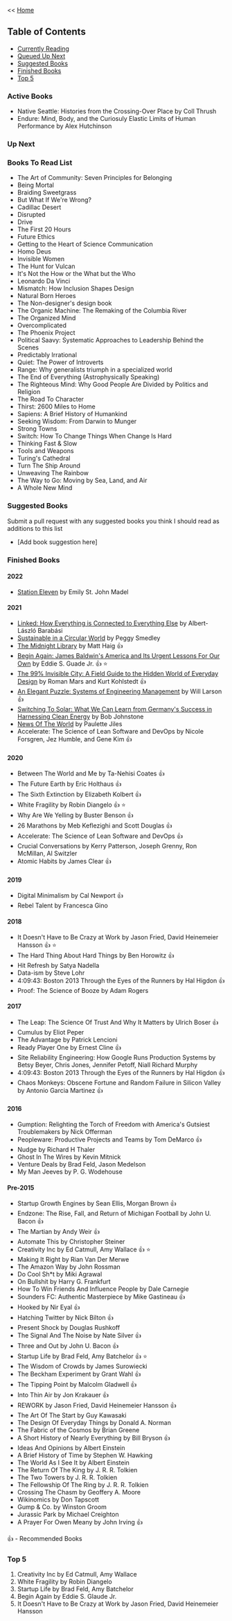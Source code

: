 << [Home](https://github.com/dubrie/public)

## Table of Contents

- [Currently Reading](#currently-reading)
- [Queued Up Next](#up-next)
- [Suggested Books](#books-to-read-list)
- [Finished Books](#finished-books)
- [Top 5](#top-5)

### Active Books
- Native Seattle: Histories from the Crossing-Over Place by Coll Thrush  
- Endure: Mind, Body, and the Curiosuly Elastic Limits of Human Performance by Alex Hutchinson

### Up Next


### Books To Read List

- The Art of Community: Seven Principles for Belonging  
- Being Mortal
- Braiding Sweetgrass 
- But What If We're Wrong?
- Cadillac Desert
- Disrupted  
- Drive
- The First 20 Hours
- Future Ethics
- Getting to the Heart of Science Communication  
- Homo Deus
- Invisible Women
- The Hunt for Vulcan
- It's Not the How or the What but the Who
- Leonardo Da Vinci  
- Mismatch: How Inclusion Shapes Design  
- Natural Born Heroes
- The Non-designer's design book  
- The Organic Machine: The Remaking of the Columbia River
- The Organized Mind
- Overcomplicated
- The Phoenix Project
- Political Saavy: Systematic Approaches to Leadership Behind the Scenes
- Predictably Irrational
- Quiet: The Power of Introverts
- Range: Why generalists triumph in a specialized world
- The End of Everything (Astrophysically Speaking) 
- The Righteous Mind: Why Good People Are Divided by Politics and Religion
- The Road To Character
- Thirst: 2600 Miles to Home
- Sapiens: A Brief History of Humankind
- Seeking Wisdom: From Darwin to Munger
- Strong Towns
- Switch: How To Change Things When Change Is Hard
- Thinking Fast & Slow
- Tools and Weapons
- Turing's Cathedral
- Turn The Ship Around 
- Unweaving The Rainbow
- The Way to Go: Moving by Sea, Land, and Air 
- A Whole New Mind  

### Suggested Books

Submit a pull request with any suggested books you think I should read as additions to this list
- [Add book suggestion here]

### Finished Books

#### 2022
- [Station Eleven](/archive/books/station-eleven.md) by Emily St. John Madel  


#### 2021
- [Linked: How Everything is Connected to Everything Else](/archive/books/sustainable-in-a-circular-world.md) by Albert-László Barabási  
- [Sustainable in a Circular World](/archive/books/sustainable-in-a-circular-world.md) by Peggy Smedley  
- [The Midnight Library](/archive/books/the-midnight-library.md) by Matt Haig :thumbsup:
- [Begin Again:  James Baldwin's America and Its Urgent Lessons For Our Own](/archive/books/begin-again.md) by Eddie S. Guade Jr. :thumbsup: :star:
- [The 99% Invisible City: A Field Guide to the Hidden World of Everyday Design](/archive/books/the-99-invisible-city.md) by Roman Mars and Kurt Kohlstedt :thumbsup:
- [An Elegant Puzzle: Systems of Engineering Management](/archive/books/an-elegant-puzzle.md) by Will Larson :thumbsup:
- [Switching To Solar: What We Can Learn from Germany's Success in Harnessing Clean Energy](/archive/books/switching-to-solar.md) by Bob Johnstone  
- [News Of The World](/archive/books/news-of-the-world.md) by Paulette Jiles
- Accelerate: The Science of Lean Software and DevOps by Nicole Forsgren, Jez Humble, and Gene Kim :thumbsup:

#### 2020
- Between The World and Me by Ta-Nehisi Coates :thumbsup:
- The Future Earth by Eric Holthaus :thumbsup:
- The Sixth Extinction by Elizabeth Kolbert :thumbsup:
- White Fragility by Robin Diangelo :thumbsup: :star:
- Why Are We Yelling by Buster Benson :thumbsup:
- 26 Marathons by Meb Keflezighi and Scott Douglas :thumbsup:
- Accelerate: The Science of Lean Software and DevOps :thumbsup:
- Crucial Conversations by Kerry Patterson, Joseph Grenny, Ron McMillan, Al Switzler  
- Atomic Habits by James Clear :thumbsup:  

#### 2019
- Digital Minimalism by Cal Newport :thumbsup:
- Rebel Talent by Francesca Gino  

#### 2018
- It Doesn't Have to Be Crazy at Work by Jason Fried, David Heinemeier Hansson :thumbsup: :star: 
- The Hard Thing About Hard Things by Ben Horowitz :thumbsup:   
- Hit Refresh by Satya Nadella  
- Data-ism by Steve Lohr  
- 4:09:43: Boston 2013 Through the Eyes of the Runners by Hal Higdon :thumbsup:   
- Proof: The Science of Booze by Adam Rogers  

#### 2017
- The Leap: The Science Of Trust And Why It Matters by Ulrich Boser :thumbsup:  
- Cumulus by Eliot Peper  
- The Advantage by Patrick Lencioni  
- Ready Player One by Ernest Cline :thumbsup:  
- Site Reliability Engineering: How Google Runs Production Systems by Betsy Beyer, Chris Jones, Jennifer Petoff, Niall Richard Murphy
- 4:09:43: Boston 2013 Through the Eyes of the Runners by Hal Higdon :thumbsup:  
- Chaos Monkeys: Obscene Fortune and Random Failure in Silicon Valley by Antonio Garcia Martinez :thumbsup:   

#### 2016
- Gumption: Relighting the Torch of Freedom with America's Gutsiest Troublemakers by Nick Offerman
- Peopleware: Productive Projects and Teams by Tom DeMarco :thumbsup:
- Nudge by Richard H Thaler
- Ghost In The Wires by Kevin Mitnick
- Venture Deals by Brad Feld, Jason Medelson
- My Man Jeeves by P. G. Wodehouse

#### Pre-2015
- Startup Growth Engines by Sean Ellis, Morgan Brown :thumbsup:
- Endzone: The Rise, Fall, and Return of Michigan Football by John U. Bacon :thumbsup:
- The Martian by Andy Weir :thumbsup:
- Automate This by Christopher Steiner
- Creativity Inc by Ed Catmull, Amy Wallace :thumbsup: :star:
- Making It Right by Rian Van Der Merwe
- The Amazon Way by John Rossman
- Do Cool Sh*t by Miki Agrawal
- On Bullshit by Harry G. Frankfurt
- How To Win Friends And Influence People by Dale Carnegie
- Sounders FC: Authentic Masterpiece by Mike Gastineau :thumbsup:
- Hooked by Nir Eyal :thumbsup:
- Hatching Twitter by Nick Bilton :thumbsup:
- Present Shock by Douglas Rushkoff
- The Signal And The Noise by Nate Silver :thumbsup:
- Three and Out by John U. Bacon :thumbsup:
- Startup Life by Brad Feld, Amy Batchelor :thumbsup: :star:
- The Wisdom of Crowds by James Surowiecki
- The Beckham Experiment by Grant Wahl :thumbsup:
- The Tipping Point by Malcolm Gladwell :thumbsup:
- Into Thin Air by Jon Krakauer :thumbsup:
- REWORK by Jason Fried, David Heinemeier Hansson :thumbsup:
- The Art Of The Start by Guy Kawasaki
- The Design Of Everyday Things by Donald A. Norman
- The Fabric of the Cosmos by Brian Greene
- A Short History of Nearly Everything by Bill Bryson :thumbsup:
- Ideas And Opinions by Albert Einstein
- A Brief History of Time by Stephen W. Hawking
- The World As I See It by Albert Einstein
- The Return Of The King by J. R. R. Tolkien
- The Two Towers by J. R. R. Tolkien
- The Fellowship Of The Ring by J. R. R. Tolkien
- Crossing The Chasm by Geoffery A. Moore
- Wikinomics by Don Tapscott
- Gump & Co. by Winston Groom
- Jurassic Park by Michael Creighton
- A Prayer For Owen Meany by John Irving :thumbsup:

:thumbsup: - Recommended Books

### Top 5

1. Creativity Inc by Ed Catmull, Amy Wallace
1. White Fragility by Robin Diangelo
1. Startup Life by Brad Feld, Amy Batchelor
1. Begin Again by Eddie S. Glaude Jr.
1. It Doesn't Have to Be Crazy at Work by Jason Fried, David Heinemeier Hansson 
